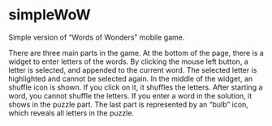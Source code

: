 # simpleWoW
Simple version of “Words of Wonders” mobile game.

There are three main parts in the game. At the bottom of the page, there is a widget to enter letters of the words. By clicking the mouse left button, a letter is selected, and appended to the current word. The selected letter is highlighted and cannot be selected again. In the middle of the widget, an shuffle icon is shown. If you click on it, it shuffles the letters. After starting a word, you cannot shuffle the letters. If you enter a word in the solution, it shows in the puzzle part. The last part is represented by an “bulb” icon, which reveals all letters in the puzzle.
